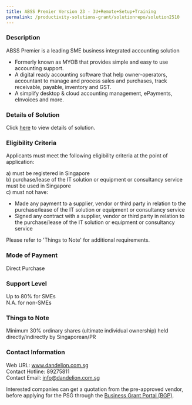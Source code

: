 ```yaml
---
title: ABSS Premier Version 23 - 3U+Remote+Setup+Training
permalink: /productivity-solutions-grant/solutionrepo/solution2510
---
```


### Description

ABSS Premier is a leading SME business integrated accounting solution
- Formerly known as MYOB that provides simple and easy to use accounting support.
- A digital ready accounting software that help owner-operators, accountant to manage and process sales and purchases, track receivable, payable, inventory and GST.  
- A simplify desktop & cloud accounting management, ePayments, eInvoices and more.

### Details of Solution

Click <a href='https://www.gobusiness.gov.sg/images/psg/Dandelion_Consulting_20200930_Desensitised_Annex_3_Part_3.pdf' target='_blank' rel='noopener'>here</a> to view details of solution.

### Eligibility Criteria

Applicants must meet the following eligibility criteria at the point of application:

a) must be registered in Singapore <br>
b) purchase/lease of the IT solution or equipment or consultancy service must be used in Singapore <br>
c) must not have:
- Made any payment to a supplier, vendor or third party in relation to the purchase/lease of the IT solution or equipment or consultancy service
- Signed any contract with a supplier, vendor or third party in relation to the purchase/lease of the IT solution or equipment or consultancy service

Please refer to 'Things to Note' for additional requirements.

### Mode of Payment
Direct Purchase

### Support Level
Up to 80% for SMEs <br>
N.A. for non-SMEs

### Things to Note
Minimum 30% ordinary shares (ultimate individual ownership) held directly/indirectly by Singaporean/PR

### Contact Information
Web URL: www.dandelion.com.sg <br>Contact Hotline: 89275811 <br>Contact Email: info@dandelion.com.sg <br>

Interested companies can get a quotation from the pre-approved vendor, before applying for the PSG through the <a target='_blank' rel='noopener' href='https://www.businessgrants.gov.sg/'>Business Grant Portal (BGP)</a>.
